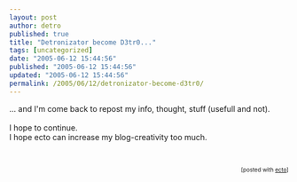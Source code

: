 ```yaml
---
layout: post
author: detro
published: true
title: "Detronizator become D3tr0..."
tags: [uncategorized]
date: "2005-06-12 15:44:56"
published: "2005-06-12 15:44:56"
updated: "2005-06-12 15:44:56"
permalink: /2005/06/12/detronizator-become-d3tr0/
---
```


<div style="clear:both;"></div>... and I'm come back to repost my info, thought, stuff (usefull and not).<br /><br />I hope to continue.<br />I hope ecto can increase my blog-creativity too much.<br /><br /><br /><p style="font-size:10px;text-align:right;">[posted with <a href="http://ecto.kung-foo.tv">ecto</a>]</p><div style="clear:both; padding-bottom: 0.25em;"></div>
